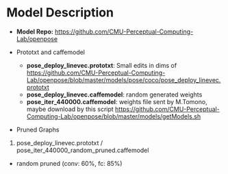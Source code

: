 # Model Description
* **Model Repo:** https://github.com/CMU-Perceptual-Computing-Lab/openpose
* Prototxt and caffemodel
  + **pose_deploy_linevec.prototxt**: Small edits in dims of https://github.com/CMU-Perceptual-Computing-Lab/openpose/blob/master/models/pose/coco/pose_deploy_linevec.prototxt
  + **pose_deploy_linevec.caffemodel**: random generated weights
  + **pose_iter_440000.caffemodel**: weights file sent by M.Tomono, maybe download by this script https://github.com/CMU-Perceptual-Computing-Lab/openpose/blob/master/models/getModels.sh

* Pruned Graphs
1. pose\_deploy\_linevec.prototxt / pose\_iter\_440000\_random\_pruned.caffemodel
- random pruned (conv: 60%, fc: 85%)
